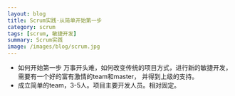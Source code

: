 ```yaml
---
layout: blog
title: Scrum实践-从简单开始第一步
category: scrum
tags: [scrum, 敏捷开发]  
summary: Scrum实践
image: /images/blog/scrum.jpg
---
```


- 如何开始第一步
万事开头难，如何改变传统的项目方式，进行新的敏捷开发，需要有一个好的富有激情的team和master，
并得到上级的支持。
- 成立简单的team，3-5人。项目主要开发人员。相对固定。

